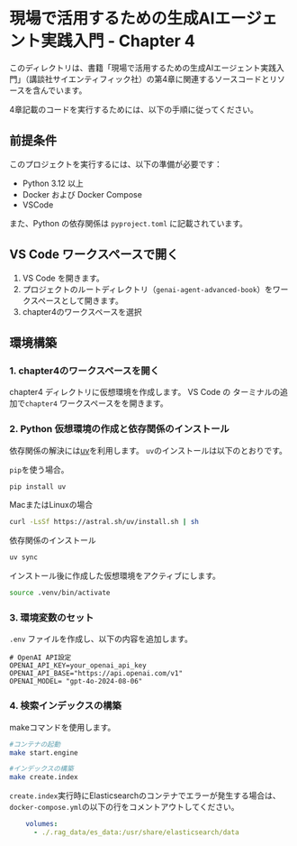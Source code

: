 # 現場で活用するための生成AIエージェント実践入門 - Chapter 4

このディレクトリは、書籍「現場で活用するための生成AIエージェント実践入門」（講談社サイエンティフィック社）の第4章に関連するソースコードとリソースを含んでいます。

4章記載のコードを実行するためには、以下の手順に従ってください。

## 前提条件

このプロジェクトを実行するには、以下の準備が必要です：

- Python 3.12 以上
- Docker および Docker Compose
- VSCode

また、Python の依存関係は `pyproject.toml` に記載されています。

## VS Code ワークスペースで開く

1. VS Code を開きます。
2. プロジェクトのルートディレクトリ（`genai-agent-advanced-book`）をワークスペースとして開きます。
3. chapter4のワークスペースを選択


## 環境構築

### 1. chapter4のワークスペースを開く
chapter4 ディレクトリに仮想環境を作成します。
VS Code の ターミナルの追加で`chapter4` ワークスペースをを開きます。

### 2. Python 仮想環境の作成と依存関係のインストール

依存関係の解決には[uv]()を利用します。
`uv`のインストールは以下のとおりです。

`pip`を使う場合。
```bash
pip install uv
```

MacまたはLinuxの場合
```bash
curl -LsSf https://astral.sh/uv/install.sh | sh
```

依存関係のインストール
```bash
uv sync
```

インストール後に作成した仮想環境をアクティブにします。

```bash
source .venv/bin/activate
```

### 3. 環境変数のセット
`.env` ファイルを作成し、以下の内容を追加します。

```env
# OpenAI API設定
OPENAI_API_KEY=your_openai_api_key
OPENAI_API_BASE="https://api.openai.com/v1"
OPENAI_MODEL= "gpt-4o-2024-08-06"
```

### 4. 検索インデックスの構築

makeコマンドを使用します。

```bash
#コンテナの起動
make start.engine

#インデックスの構築
make create.index
```

`create.index`実行時にElasticsearchのコンテナでエラーが発生する場合は、`docker-compose.yml`の以下の行をコメントアウトしてください。

```yaml
    volumes:
      - ./.rag_data/es_data:/usr/share/elasticsearch/data
```
